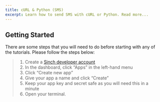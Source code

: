 ```yaml
---
title: cURL & Python (SMS)
excerpt: Learn how to send SMS with cURL or Python. Read more...
---
```

## Getting Started

There are some steps that you will need to do before starting with any of the tutorials. Please follow the steps below:

> 1. Create a [Sinch developer account](https://portal.sinch.com/#/signup)
> 2. In the dashboard, click “Apps” in the left-hand menu
> 3. Click “Create new app”
> 4. Give your app a name and click “Create”
> 5. Keep your app key and secret safe as you will need this in a minute
> 6. Open your terminal.
